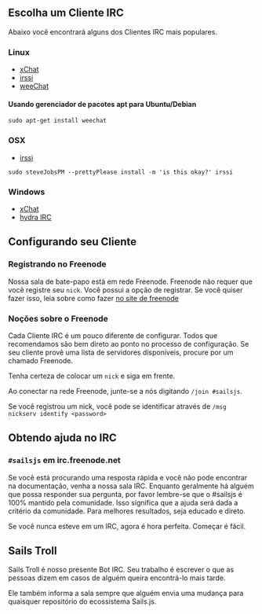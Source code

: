 ## Escolha um Cliente IRC
Abaixo você encontrará alguns dos Clientes IRC mais populares.

### Linux
 - [xChat](http://xchat.org)
 - [irssi](http://irssi.org)
 - [weeChat](http://www.weechat.org)

#### Usando gerenciador de pacotes apt para Ubuntu/Debian
```
sudo apt-get install weechat

```

### OSX
- [irssi](http://irssi.org)

```
sudo steveJobsPM --prettyPlease install -m 'is this okay?' irssi

```
### Windows
 - [xChat](http://xchat.org)
 - [hydra IRC](http://www.hydrairc.com/content/downloads)
 

## Configurando seu Cliente
### Registrando no Freenode
Nossa sala de bate-papo está em rede Freenode. Freenode não requer que você registre seu `nick`. Você possui a opção de registrar. Se você quiser fazer isso, leia sobre como fazer [no site de freenode](https://freenode.net/faq.shtml#registering)

### Noções sobre o Freenode

Cada Cliente IRC é um pouco diferente de configurar. Todos que recomendamos são bem direto ao ponto no processo de configuração. Se seu cliente provê uma lista de servidores disponíveis, procure por um chamado Freenode. 

Tenha certeza de colocar um `nick` e siga em frente.

Ao conectar na rede Freenode, junte-se a nós digitando `/join #sailsjs`.

Se você registrou um nick, você pode se identificar através de `/msg nickserv identify <password>`


## Obtendo ajuda no IRC

### `#sailsjs` em irc.freenode.net
Se você está procurando uma resposta rápida e você não pode encontrar na documentação, venha a nossa sala IRC. Enquanto geralmente há alguém que possa responder sua pergunta, por favor lembre-se que o #sailsjs é 100% mantido pela comunidade. Isso significa que a ajuda será dada a critério da comunidade. Para melhores resultados, seja educado e direto.

Se você nunca esteve em um IRC, agora é hora perfeita. Começar é fácil.


## Sails Troll
Sails Troll é nosso presente Bot IRC. Seu trabalho é escrever o que as pessoas dizem em casos de alguém queira encontrá-lo mais tarde.   

Ele também informa a sala sempre que alguém envia uma mudança para quaisquer repositório do ecossistema Sails.js.


<docmeta name="displayName" value="#sailsjs em IRC">
